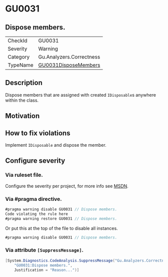 # GU0031
## Dispose members.

<!-- start generated table -->
<table>
<tr>
  <td>CheckId</td>
  <td>GU0031</td>
</tr>
<tr>
  <td>Severity</td>
  <td>Warning</td>
</tr>
<tr>
  <td>Category</td>
  <td>Gu.Analyzers.Correctness</td>
</tr>
<tr>
  <td>TypeName</td>
  <td><a href="https://github.com/JohanLarsson/Gu.Analyzers/blob/master/Gu.Analyzers.Analyzers/GU0031DisposeMembers.cs">GU0031DisposeMembers</a></td>
</tr>
</table>
<!-- end generated table -->

## Description

Dispose members that are assigned with created `IDisposable`s anywhere within the class.

## Motivation



## How to fix violations

Implement `IDisposable` and dispose the member.

<!-- start generated config severity -->
## Configure severity

### Via ruleset file.

Configure the severity per project, for more info see [MSDN](https://msdn.microsoft.com/en-us/library/dd264949.aspx).

### Via #pragma directive.
```C#
#pragma warning disable GU0031 // Dispose members.
Code violating the rule here
#pragma warning restore GU0031 // Dispose members.
```

Or put this at the top of the file to disable all instances.
```C#
#pragma warning disable GU0031 // Dispose members.
```

### Via attribute `[SuppressMessage]`.

```C#
[System.Diagnostics.CodeAnalysis.SuppressMessage("Gu.Analyzers.Correctness", 
    "GU0031:Dispose members.", 
    Justification = "Reason...")]
```
<!-- end generated config severity -->